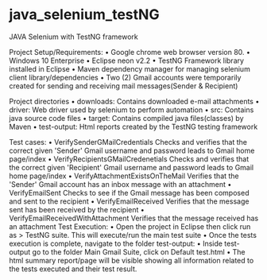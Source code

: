 # java_selenium_testNG
JAVA Selenium with TestNG framework

Project Setup/Requirements:
•	Google chrome web browser version 80.
•	Windows 10 Enterprise
•	Eclipse neon v2.2
•	TestNG Framework library installed in Eclipse
•	Maven dependency manager for managing selenium client library/dependencies
•	Two (2) Gmail accounts were temporarily created for sending and receiving mail messages(Sender & Recipient)

Project directories
•	downloads: Contains downloaded e-mail attachments
•	driver: Web driver used by selenium to perform automation
•	src: Contains java source code files
•	target: Contains compiled java files(classes) by Maven
•	test-output: Html reports created by the TestNG testing framework  

Test cases:
•	VerifySenderGMailCredentials
Checks and verifies that the correct given 'Sender' Gmail username and password leads to Gmail home page/index
•	VerifyRecipientsGMailCredenetials
Checks and verifies that the correct given 'Recipient' Gmail username and password leads to Gmail home page/index
•	VerifyAttachmentExistsOnTheMail
Verifies that the 'Sender' Gmail account has an inbox message with an attachment
•	VerifyEmailSent
Checks to see if the Gmail message has been composed and sent to the recipient
•	VerifyEmailReceived
Verifies that the message sent has been received by the recipient
•	VerifyEmailReceivedWithAttachment
Verifies that the message received has an attachment
Test Execution:
•	Open the project in Eclipse then click run as > TestNG suite.
This will execute/run the main test suite 
•	Once the tests execution is complete, navigate to the folder test-output:
•	Inside test-output go to the folder Main Gmail Suite, click on Default test.html
•	The html summary report/page will be visible showing all information related to the tests executed and their test result. 





